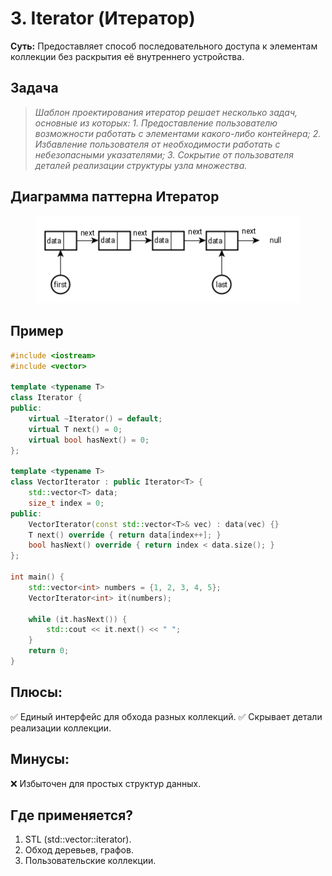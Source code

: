 # 3. Iterator (Итератор)
__Суть:__
Предоставляет способ последовательного доступа к элементам коллекции без раскрытия её внутреннего устройства.

## Задача
>_Шаблон проектирования итератор решает несколько задач, основные из которых:_
>_1. Предоставление пользователю возможности работать с элементами какого-либо контейнера;_
>_2. Избавление пользователя от необходимости работать с небезопасными указателями;_
>_3. Сокрытие от пользователя деталей реализации структуры узла множества._

## Диаграмма паттерна Итератор
<figure>
    <img src ="/assets/images/Diagram_Iterator.png" alt = "Iterator">
</figure>

## Пример
```c++
#include <iostream>
#include <vector>

template <typename T>
class Iterator {
public:
    virtual ~Iterator() = default;
    virtual T next() = 0;
    virtual bool hasNext() = 0;
};

template <typename T>
class VectorIterator : public Iterator<T> {
    std::vector<T> data;
    size_t index = 0;
public:
    VectorIterator(const std::vector<T>& vec) : data(vec) {}
    T next() override { return data[index++]; }
    bool hasNext() override { return index < data.size(); }
};

int main() {
    std::vector<int> numbers = {1, 2, 3, 4, 5};
    VectorIterator<int> it(numbers);

    while (it.hasNext()) {
        std::cout << it.next() << " ";
    }
    return 0;
}
```

## Плюсы:
✅ Единый интерфейс для обхода разных коллекций.
✅ Скрывает детали реализации коллекции.

## Минусы:
❌ Избыточен для простых структур данных.

## Где применяется?
1. STL (std::vector::iterator).
2. Обход деревьев, графов.
3. Пользовательские коллекции.
